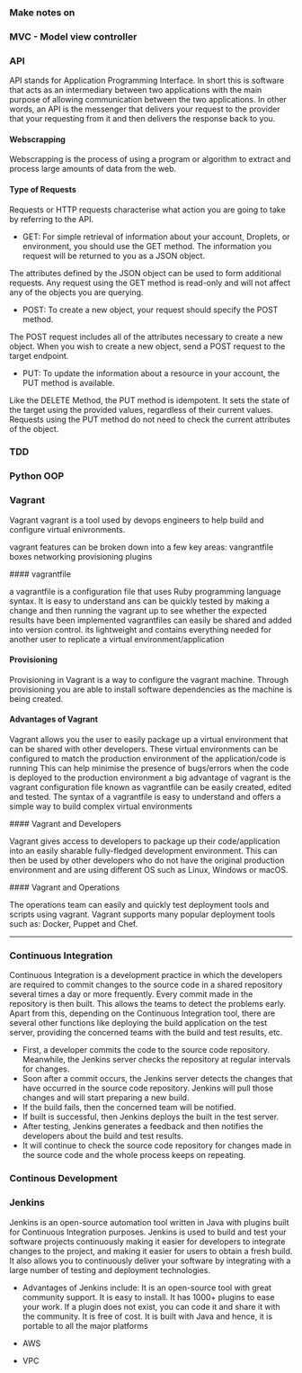 ### Make notes on

### MVC - Model view controller

### API
API stands for Application Programming Interface. In short this is software that acts as an intermediary between two applications with the main purpose of allowing communication between the two applications. In other words, an API is the messenger that delivers your request to the provider that your requesting from it and then delivers the response back to you.

#### Webscrapping
Webscrapping is the process of using a program or algorithm to extract and process large amounts of data from the web.

#### Type of Requests
Requests or HTTP requests characterise what action you are going to take by referring to the API.
- GET: For simple retrieval of information about your account, Droplets, or environment, you should use the GET method. The information you request will be returned to you as a JSON object.

The attributes defined by the JSON object can be used to form additional requests. Any request using the GET method is read-only and will not affect any of the objects you are querying.

- POST: To create a new object, your request should specify the POST method.

The POST request includes all of the attributes necessary to create a new object. When you wish to create a new object, send a POST request to the target endpoint.

- PUT: To update the information about a resource in your account, the PUT method is available.

Like the DELETE Method, the PUT method is idempotent. It sets the state of the target using the provided values, regardless of their current values. Requests using the PUT method do not need to check the current attributes of the object.


### TDD

### Python OOP

### Vagrant

Vagrant
vagrant is a tool used by devops engineers to help build and configure virtual enivronments.

vagrant features can be broken down into a few key areas:
vangrantfile
boxes
networking
provisioning
plugins

#### vagrantfile

a vagrantfile is a configuration file that uses Ruby programming language syntax.
It is easy to understand ans can be quickly tested by making a change and then running the vagrant up to see whether the expected results have been implemented
vagrantfiles can easily be shared and added into version control.
its lightweight and contains everything needed for another user to replicate a virtual environment/application

#### Provisioning

Provisioning in Vagrant is a way to configure the vagrant machine.
Through provisioning you are able to install software dependencies as the machine is being created.

#### Advantages of Vagrant

Vagrant allows you the user to easily package up a virtual environment that can be shared with other developers.
These virtual environments can be configured to match the production environment of the application/code is running
This can help minimise the presence of bugs/errors when the code is deployed to the production environment
a big advantage of vagrant is the vagrant configuration file known as vagrantfile can be easily created, edited and tested.
The syntax of a vagrantfile is easy to understand and offers a simple way to build complex virtual environments

#### Vagrant and Developers

Vagrant gives access to developers to package up their code/application into an easily sharable fully-fledged development environment.
This can then be used by other developers who do not have the original production environment and are using different OS such as Linux, Windows or macOS.

#### Vagrant and Operations

The operations team can easily and quickly test deployment tools and scripts using vagrant.
Vagrant supports many popular deployment tools such as: Docker, Puppet and Chef.

---

### Continuous Integration

Continuous Integration is a development practice in which the developers are required to commit changes to the source code in a shared repository several times a day or more frequently. Every commit made in the repository is then built. This allows the teams to detect the problems early. Apart from this, depending on the Continuous Integration tool, there are several other functions like deploying the build application on the test server, providing the concerned teams with the build and test results, etc.

- First, a developer commits the code to the source code repository. Meanwhile, the Jenkins server checks the repository at regular intervals for changes.
- Soon after a commit occurs, the Jenkins server detects the changes that have occurred in the source code repository. Jenkins will pull those changes and will start preparing a new build.
- If the build fails, then the concerned team will be notified.
- If built is successful, then Jenkins deploys the built in the test server.
- After testing, Jenkins generates a feedback and then notifies the developers about the build and test results.
- It will continue to check the  source code repository for changes made in the source code and the whole process keeps on repeating.

### Continous Development


### Jenkins

Jenkins is an open-source automation tool written in Java with plugins built for Continuous Integration purposes. Jenkins is used to build and test your software projects continuously making it easier for developers to integrate changes to the project, and making it easier for users to obtain a fresh build. It also allows you to continuously deliver your software by integrating with a large number of testing and deployment technologies.

- Advantages of Jenkins include:
It is an open-source tool with great community support.
It is easy to install.
It has 1000+ plugins to ease your work. If a plugin does not exist, you can code it and share it with the community.
It is free of cost.
It is built with Java and hence, it is portable to all the major platforms


- AWS
- VPC

